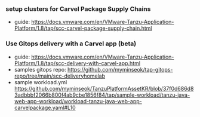 

### setup clusters for Carvel Package Supply Chains
- guide: https://docs.vmware.com/en/VMware-Tanzu-Application-Platform/1.8/tap/scc-carvel-package-supply-chain.html

### Use Gitops delivery with a Carvel app (beta)
- guide: https://docs.vmware.com/en/VMware-Tanzu-Application-Platform/1.8/tap/scc-delivery-with-carvel-app.html
- samples gitops repo: https://github.com/myminseok/tap-gitops-repo/tree/main/scc-deliveryhomelab
- sample workload.yml https://github.com/myminseok/TanzuPlatformAssetKR/blob/37f0d686d83adbbbf2066b800f4ab9cbe1856f84/tap/sample-workload/tanzu-java-web-app-workload/workload-tanzu-java-web-app-carvelpackage.yaml#L10